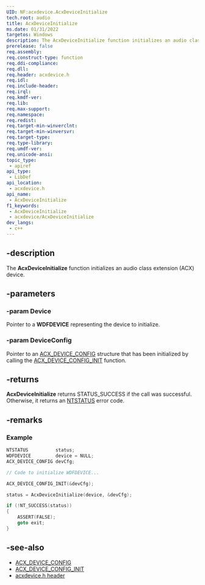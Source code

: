 ```yaml
---
UID: NF:acxdevice.AcxDeviceInitialize
tech.root: audio
title: AcxDeviceInitialize
ms.date: 01/31/2022
targetos: Windows
description: The AcxDeviceInitialize function initializes an audio class extension (ACX) device.
prerelease: false
req.assembly: 
req.construct-type: function
req.ddi-compliance: 
req.dll: 
req.header: acxdevice.h
req.idl: 
req.include-header: 
req.irql: 
req.kmdf-ver: 
req.lib: 
req.max-support: 
req.namespace: 
req.redist: 
req.target-min-winverclnt: 
req.target-min-winversvr: 
req.target-type: 
req.type-library: 
req.umdf-ver: 
req.unicode-ansi: 
topic_type:
 - apiref
api_type:
 - LibDef
api_location:
 - acxdevice.h
api_name:
 - AcxDeviceInitialize
f1_keywords:
 - AcxDeviceInitialize
 - acxdevice/AcxDeviceInitialize
dev_langs:
 - c++
---
```


## -description

The **AcxDeviceInitialize** function initializes an audio class extension (ACX) device.

## -parameters

### -param Device

Pointer to a **WDFDEVICE** representing the device to initialize.

### -param DeviceConfig

Pointer to an [ACX_DEVICE_CONFIG](ns-acxdevice-acx_device_config.md) structure that has been initialized by calling the [ACX_DEVICE_CONFIG_INIT](nf-acxdevice-acx_device_config_init.md) function.

## -returns

**AcxDeviceInitialize** returns STATUS_SUCCESS if the call was successful. Otherwise, it returns an [NTSTATUS](/windows-hardware/drivers/kernel/using-ntstatus-values) error code.

## -remarks

### Example

```cpp
NTSTATUS          status;
WDFDEVICE         device = NULL;
ACX_DEVICE_CONFIG devCfg;

// Code to initialize WDFDEVICE...

ACX_DEVICE_CONFIG_INIT(&devCfg);

status = AcxDeviceInitialize(device, &devCfg);

if (!NT_SUCCESS(status)) 
{
    ASSERT(FALSE);
    goto exit;
}
```

## -see-also

* [ACX_DEVICE_CONFIG](ns-acxdevice-acx_device_config.md)
* [ACX_DEVICE_CONFIG_INIT](nf-acxdevice-acx_device_config_init.md)
* [acxdevice.h header](index.md)

